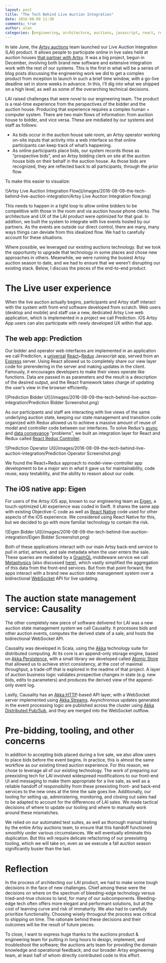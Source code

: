 ```yaml
---
layout: post
title: "The Tech Behind Live Auction Integration"
date: 2016-08-09 11:30
comments: true
author: alan
categories: [engineering, architecture, auctions, javascript, react, redux, scala, akka, swift, launch, lifecycle]
---
```


In late June, the [Artsy auctions](https://www.artsy.net/auctions/) team launched our Live Auction Integration (LAI) product. It allows people to participate online in live sales held at auction houses [that partner with Artsy](https://www.artsy.net/auction-partnerships). It was a big project, begun in December, involving both brand new software and extensive integration work with the rest of our systems. This is the first in what will be a series of blog posts discussing the engineering work we did to get a complex product from inception to launch in such a brief time window, with a go-live deadline set in stone weeks in advance. In this, I’ll dig into what we shipped on a high level, as well as some of the overarching technical decisions.

<!-- more -->

LAI raised challenges that were novel to our engineering team. The product is a real-time experience from the perspectives of the bidder and the auction house. Producing that experience requires a complex human + computer system. There are two main flows of information: from auction house to bidder, and vice versa. These are mediated by our systems and staff as follows:

- As bids occur in the auction house sale room, an Artsy operator working on-site inputs that activity into a web interface so that online participants can keep track of what’s happening.
- As online participants place bids, our system records those as “prospective bids”, and an Artsy bidding clerk on site at the auction house bids on their behalf in the auction house. As those bids are recognized, they are reflected back to all participants, through the prior flow.

To make this easier to visualize:

![Artsy Live Auction Integration Flow](/images/2016-08-09-the-tech-behind-live-auction-integration/Artsy Live Auction Integration flow.png)

This needs to happen in a tight loop to allow online bidders to be competitive with those in the room and via auction house phone clerks. The architecture and UX of the LAI product were optimized for that goal. In addition, we built the system to integrate with live events hosted by our partners. As the events are outside our direct control, there are many, many ways things can deviate from this idealized flow. We had to carefully account for these situations.

Where possible, we leveraged our existing auctions technology. But we took the opportunity to upgrade that technology in some places and chose new approaches in others. Meanwhile, we were running the busiest Artsy auction season to date, and we had to ensure that we weren’t disrupting our existing stack. Below, I discuss the pieces of the end-to-end product.

# The Live user experience

When the live auction actually begins, participants and Artsy staff interact with the system with front-end software developed from scratch. Web users (desktop and mobile) and staff use a new, dedicated Artsy Live web application, which is implemented in a project we call Prediction. iOS Artsy App users can also participate with newly developed UX within that app.

## The web app: Prediction

Our bidder and operator web interfaces are implemented in an application we call Prediction, a [universal](https://medium.com/@mjackson/universal-javascript-4761051b7ae9#.ev1yd3juy) [React](https://facebook.github.io/react/)+[Redux](http://redux.js.org/) Javascript app, served from an [Express](http://expressjs.com/) server. Using React allowed us to completely share our view layer code for prerendering in the server and making updates in the client. Famously, it encourages developers to make their views operate like functions. Data are passed in as parameters and the result is a description of the desired output, and the React framework takes charge of updating the user’s view in the browser efficiently.

![Prediction Bidder UI](/images/2016-08-09-the-tech-behind-live-auction-integration/Prediction Bidder Screenshot.png)

As our participants and staff are interacting with live views of the same underlying auction state, keeping our state management and transition code organized with Redux allowed us to achieve a massive amount of reuse of model and controller code between our interfaces. To solve Redux's [async](http://stackoverflow.com/q/34570758/807674) and [data conveyance](http://stackoverflow.com/q/34299460/807674) “problems", we built an integration layer for React and Redux called [React Redux Controller](https://github.com/artsy/react-redux-controller).

![Prediction Operator UI](/images/2016-08-09-the-tech-behind-live-auction-integration/Prediction Operator Screenshot.png)

We found the React+Redux approach to model-view-controller app development to be a major win in what it gave us for maintainability, code reuse, easy testability, and the ability to reason about our code.

## The iOS native app: Eigen

For users of the Artsy iOS app, known to our engineering team as [Eigen](https://github.com/artsy/eigen), a touch-optimized LAI experience was coded in Swift. It shares the same app with existing Objective-C code as well as [React Native](https://facebook.github.io/react-native/) code used for other aspects of the iOS experience. We considered using React Native for this, but we decided to go with more familiar technology to contain the risk.

![Eigen Bidder UI](/images/2016-08-09-the-tech-behind-live-auction-integration/Eigen Bidder Screenshot.png)

Both of these applications interact with our main Artsy back-end service to pull in artist, artwork, and sale metadata when the user enters the sale. These queries are mediated by a [GraphQL](http://graphql.org/) middleware service we call [Metaphysics](https://github.com/artsy/metaphysics) (also discussed [here](/blog/2016/06/19/graphql-for-mobile/)), which vastly simplified the aggregation of this data from the front-end services. But from that point forward, the apps interact with a brand new auction state management system over a bidirectional [WebSocket](https://en.wikipedia.org/wiki/WebSocket) API for live updating.

# The auction state management service: Causality

The other completely new piece of software delivered for LAI was a new auction state management system we call Causality. It processes bids and other auction events, computes the derived state of a sale, and hosts the bidirectional WebSocket API.

Causality was developed in Scala, using the [Akka](http://doc.akka.io/docs/akka/current/intro/what-is-akka.html) technology suite for distributed computing. At its core is an append-only storage engine, based on [Akka Persistence](http://doc.akka.io/docs/akka/current/scala/persistence.html), with a small library we developed called [Atomic Store](https://github.com/artsy/atomic-store) that allowed us to achieve strict consistency, at the cost of maximal throughput, a trade-off that is explored in the readme of that project. A layer of auction business logic validates prospective changes in state (e.g. new bids, edits to parameters) and produces the derived view of the append-only event log.

Lastly, Causality has an [Akka HTTP](http://doc.akka.io/docs/akka/current/scala/http/introduction.html)-based API layer, with a WebSocket server implemented using [Akka Streams](http://doc.akka.io/docs/akka/current/scala/stream/stream-introduction.html). Asynchronous updates generated in the event processing logic are published across the cluster using [Akka Distributed Pub/Sub](http://doc.akka.io/docs/akka/current/scala/distributed-pub-sub.html), and they are merged into the WebSocket outflow.

# Pre-bidding, tooling, and other concerns

In addition to accepting bids placed during a live sale, we also allow users to place bids before the event begins. In practice, this is almost the same workflow as our existing timed auction experience. For this reason, we chose to leverage all of our existing technology. The work of preparing our preexisting tech for LAI involved widespread modifications to our front-end UI and messaging to make them appropriate for a live sale, as well as a reliable handoff of responsibility from these preexisting front- and back-end services to the new ones at the time the sale goes live. Additionally, our tooling for setting up, administering, monitoring, and closing out sales had to be adapted to account for the differences of LAI sales. We made tactical decisions of where to update our tooling and where to manually work around these mismatches.

We relied on our automated test suites, as well as thorough manual testing by the entire Artsy auctions team, to ensure that this handoff functioned smoothly under various circumstances. We will eventually eliminate this duplication. But this will require delicate refactoring of our preexisting tooling, which we will take on, even as we execute a fall auction season significantly busier than the last.

# Reflection

In the process of architecting our LAI product, we had to make some tough decisions in the face of new challenges. Chief among these were the decisions on where on the spectrum of bleeding-edge technology versus tried-and-true choices to land, for many of our subcomponents. Bleeding-edge tech often offers more elegant and performant solutions, but at the cost of learning curve and risk of immaturity. We also had to carefully prioritize functionality. Choosing wisely througout the process was critical to shipping on time. The rationale behind these decisions and their outcomes will be the result of future pieces.

To close, I want to express huge thanks to the auctions product & engineering team for putting in long hours to design, implement, and troubleshoot the software; the auctions arts team for providing the domain knowledge and operational feedback; and our broader Artsy engineering team, at least half of whom directly contributed code to this effort.
